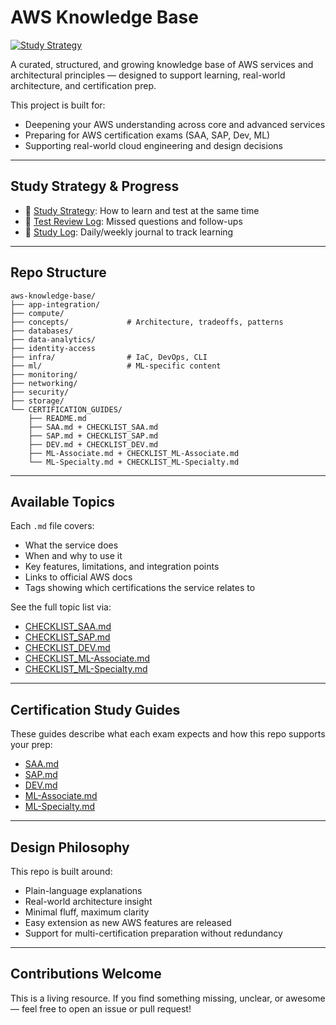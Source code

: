 # AWS Knowledge Base

[![Study Strategy](https://img.shields.io/badge/strategy-active-blue?style=flat-square)](CERTIFICATION_GUIDES/STUDY_STRATEGY.md)

A curated, structured, and growing knowledge base of AWS services and architectural principles — designed to support learning, real-world architecture, and certification prep.


This project is built for:
- Deepening your AWS understanding across core and advanced services
- Preparing for AWS certification exams (SAA, SAP, Dev, ML)
- Supporting real-world cloud engineering and design decisions

---

## Study Strategy & Progress

- 📘 [Study Strategy](CERTIFICATION_GUIDES/STUDY_STRATEGY.md): How to learn and test at the same time
- 🧪 [Test Review Log](CERTIFICATION_GUIDES/TEST_REVIEW.md): Missed questions and follow-ups
- 📆 [Study Log](CERTIFICATION_GUIDES/STUDY_LOG.md): Daily/weekly journal to track learning

---

## Repo Structure

```
aws-knowledge-base/
├── app-integration/
├── compute/
├── concepts/             # Architecture, tradeoffs, patterns
├── databases/
├── data-analytics/
├── identity-access
├── infra/                # IaC, DevOps, CLI
├── ml/                   # ML-specific content
├── monitoring/
├── networking/
├── security/
├── storage/
└── CERTIFICATION_GUIDES/
    ├── README.md
    ├── SAA.md + CHECKLIST_SAA.md
    ├── SAP.md + CHECKLIST_SAP.md
    ├── DEV.md + CHECKLIST_DEV.md
    ├── ML-Associate.md + CHECKLIST_ML-Associate.md
    └── ML-Specialty.md + CHECKLIST_ML-Specialty.md
```

---

## Available Topics

Each `.md` file covers:

- What the service does
- When and why to use it
- Key features, limitations, and integration points
- Links to official AWS docs
- Tags showing which certifications the service relates to

See the full topic list via:
- [CHECKLIST_SAA.md](CERTIFICATION_GUIDES/CHECKLIST_SAA.md)
- [CHECKLIST_SAP.md](CERTIFICATION_GUIDES/CHECKLIST_SAP.md)
- [CHECKLIST_DEV.md](CERTIFICATION_GUIDES/CHECKLIST_DEV.md)
- [CHECKLIST_ML-Associate.md](CERTIFICATION_GUIDES/CHECKLIST_ML-Associate.md)
- [CHECKLIST_ML-Specialty.md](CERTIFICATION_GUIDES/CHECKLIST_ML-Specialty.md)

---

## Certification Study Guides

These guides describe what each exam expects and how this repo supports your prep:

- [SAA.md](CERTIFICATION_GUIDES/SAA.md)
- [SAP.md](CERTIFICATION_GUIDES/SAP.md)
- [DEV.md](CERTIFICATION_GUIDES/DEV.md)
- [ML-Associate.md](CERTIFICATION_GUIDES/ML-Associate.md)
- [ML-Specialty.md](CERTIFICATION_GUIDES/ML-Specialty.md)

---

## Design Philosophy

This repo is built around:
- Plain-language explanations
- Real-world architecture insight
- Minimal fluff, maximum clarity
- Easy extension as new AWS features are released
- Support for multi-certification preparation without redundancy

---

## Contributions Welcome

This is a living resource. If you find something missing, unclear, or awesome — feel free to open an issue or pull request!
